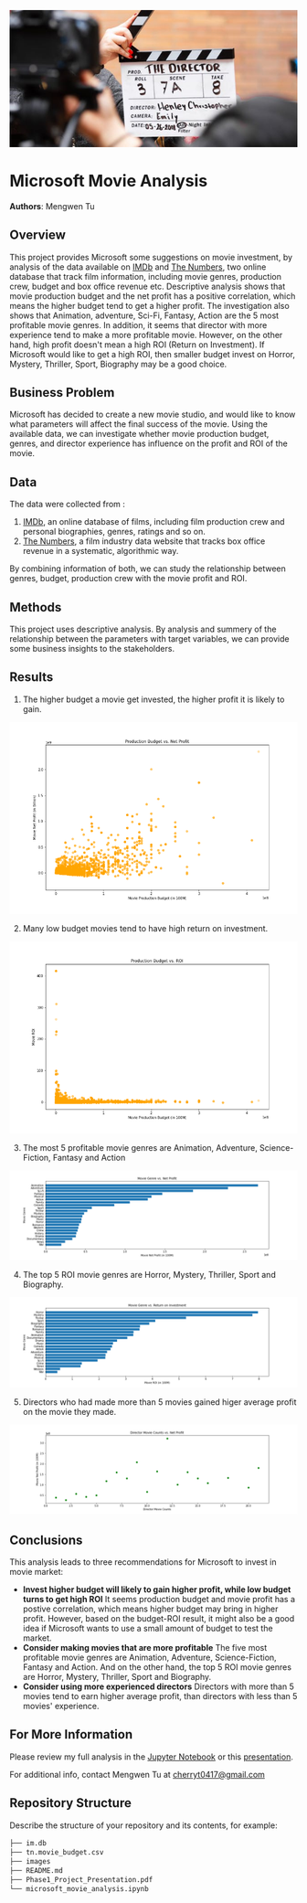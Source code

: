 ![director_shot](./images/director_shot.jpeg)
# Microsoft Movie Analysis

**Authors**: Mengwen Tu

## Overview

This project provides Microsoft some suggestions on movie investment, by analysis of the data available on [IMDb](https://www.imdb.com/) and [The Numbers](https://www.the-numbers.com/), two online database that track film information, including movie genres, production crew, budget and box office revenue etc. Descriptive analysis shows that movie production budget and the net profit has a positive correlation, which means the higher budget tend to get a higher profit. The investigation also shows that Animation, adventure, Sci-Fi, Fantasy, Action are the 5 most profitable movie genres. In addition, it seems that director with more experience tend to make a more profitable movie. However, on  the other hand, high profit doesn't mean a high ROI (Return on Investment). If Microsoft would like to get a high ROI, then smaller budget invest on Horror, Mystery, Thriller, Sport, Biography may be a good choice. 

## Business Problem


Microsoft has decided to create a new movie studio, and would like to know what parameters will affect the final success of the movie. Using the available data, we can investigate whether movie production budget, genres, and director experience has influence on the profit and ROI of the movie.


## Data

The data were collected from :
1. [IMDb](https://www.imdb.com/), an online database of films, including film production crew and personal biographies, genres, ratings and so on.
2. [The Numbers](https://www.the-numbers.com/), a film industry data website that tracks box office revenue in a systematic, algorithmic way. 

By combining information of both, we can study the relationship between genres, budget, production crew with the movie profit and ROI. 


## Methods

This project uses descriptive analysis. By analysis and summery of the relationship between the parameters with target variables, we can provide some business insights to the stakeholders. 


## Results

1. The higher budget a movie get invested, the higher profit it is likely to gain. 

![budget_profit](./images/budget_profit.png)

2. Many low budget movies tend to have high return on investment.

![budget_roi](./images/budget_roi.png)

3. The most 5 profitable movie genres are Animation, Adventure, Science-Fiction, Fantasy and Action

![genre_profit](./images/genre_profit.png)

4. The top 5 ROI movie genres are Horror, Mystery, Thriller, Sport and Biography.

![genre_roi](./images/genre_roi.png)

5. Directors who had made more than 5 movies gained higer average profit on the movie they made.

![director_profit](./images/director_profit.png)

## Conclusions

This analysis leads to three recommendations for Microsoft to invest in movie market:
- **Invest higher budget will likely to gain higher profit, while low budget turns to get high ROI** It seems production budget and movie profit has a postive correlation, which means higher budget may bring in higher profit. However, based on the budget-ROI result, it might also be a good idea if Microsoft wants to use a small amount of budget to test the market.
-  **Consider making movies that are more profitable**  The five most profitable movie genres are Animation, Adventure, Science-Fiction, Fantasy and Action. And on the other hand, the top 5 ROI movie genres are Horror, Mystery, Thriller, Sport and Biography.
-  **Consider using more experienced directors** Directors with more than 5 movies tend to earn higher average profit, than directors with less than 5 movies' experience. 


## For More Information

Please review my full analysis in the [Jupyter Notebook](./microsoft_movie_analysis.ipynb) or this [presentation](./Phase1_Project_Presentation.pdf).

For additional info, contact Mengwen Tu at [cherryt0417@gmail.com](mailto:cherryt0417@gmail.com)

## Repository Structure

Describe the structure of your repository and its contents, for example:

```
├── im.db
├── tn.movie_budget.csv
├── images
├── README.md
├── Phase1_Project_Presentation.pdf
└── microsoft_movie_analysis.ipynb
```
